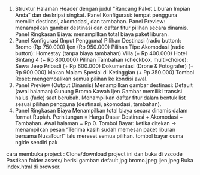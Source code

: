 1. Struktur Halaman
Header dengan judul "Rancang Paket Liburan Impian Anda" dan deskripsi singkat.
Panel Konfigurasi: tempat pengguna memilih destinasi, akomodasi, dan tambahan.
Panel Preview: menampilkan gambar destinasi dan daftar fitur pilihan secara dinamis.
Panel Ringkasan Biaya: menampilkan total biaya paket liburan.
2. Panel Konfigurasi (Input Pengguna)
Pilihan Destinasi (radio button):
Bromo (Rp 750.000)
Ijen (Rp 950.000)
Pilihan Tipe Akomodasi (radio button):
Homestay (tanpa biaya tambahan)
Villa (+ Rp 400.000)
Hotel Bintang 4 (+ Rp 800.000)
Pilihan Tambahan (checkbox, multi-choice):
Sewa Jeep Pribadi (+ Rp 600.000)
Dokumentasi (Drone & Fotografer) (+ Rp 900.000)
Makan Malam Spesial di Ketinggian (+ Rp 350.000)
Tombol Reset: mengembalikan semua pilihan ke kondisi awal.
3. Panel Preview (Output Dinamis)
Menampilkan gambar destinasi:
Default (awal halaman)
Gunung Bromo
Kawah Ijen
Gambar memiliki transisi halus (fade) saat berubah.
Menampilkan daftar fitur dalam bentuk list sesuai pilihan pengguna (destinasi, akomodasi, tambahan).
4. Panel Ringkasan Biaya
Menampilkan total biaya secara dinamis dalam format Rupiah.
Perhitungan = Harga Dasar Destinasi + Akomodasi + Tambahan.
Awal halaman = Rp 0.
Tombol Bayar: ketika ditekan → menampilkan pesan “Terima kasih sudah memesan paket liburan bersama NusaTour!” lalu mereset semua pilihan.
tombol bayar cuma ngide sendiri pak 

cara membuka project :
Clone/download project ini dan buka di vscode 
Pastikan folder assets/ berisi gambar:
default.jpg
bromo.jpeg
ijen.jpeg
Buka index.html di browser.